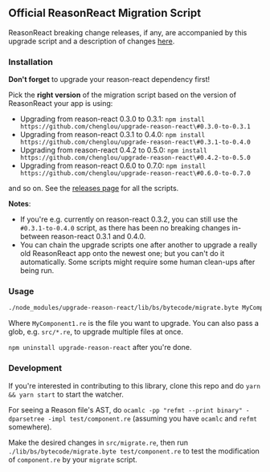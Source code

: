 ## Official ReasonReact Migration Script

ReasonReact breaking change releases, if any, are accompanied by this upgrade script and a description of changes [here](https://github.com/reasonml/reason-react/blob/master/HISTORY.md).

### Installation

**Don't forget** to upgrade your reason-react dependency first!

Pick the **right version** of the migration script based on the version of ReasonReact your app is using:

- Upgrading from reason-react 0.3.0 to 0.3.1: `npm install https://github.com/chenglou/upgrade-reason-react\#0.3.0-to-0.3.1`
- Upgrading from reason-react 0.3.1 to 0.4.0: `npm install https://github.com/chenglou/upgrade-reason-react\#0.3.1-to-0.4.0`
- Upgrading from reason-react 0.4.2 to 0.5.0: `npm install https://github.com/chenglou/upgrade-reason-react\#0.4.2-to-0.5.0`
- Upgrading from reason-react 0.6.0 to 0.7.0: `npm install https://github.com/chenglou/upgrade-reason-react\#0.6.0-to-0.7.0`

and so on. See the [releases page](https://github.com/chenglou/upgrade-reason-react/releases) for all the scripts.

**Notes**:

- If you're e.g. currently on reason-react 0.3.2, you can still use the `#0.3.1-to-0.4.0` script, as there has been no breaking changes in-between reason-react 0.3.1 and 0.4.0.
- You can chain the upgrade scripts one after another to upgrade a really old ReasonReact app onto the newest one; but you can't do it automatically. Some scripts might require some human clean-ups after being run.

### Usage

```sh
./node_modules/upgrade-reason-react/lib/bs/bytecode/migrate.byte MyComponent1.re
```

Where `MyComponent1.re` is the file you want to upgrade. You can also pass a glob, e.g. `src/*.re`, to upgrade multiple files at once.

`npm uninstall upgrade-reason-react` after you're done.

### Development

If you're interested in contributing to this library, clone this repo and do `yarn && yarn start` to start the watcher.

For seeing a Reason file's AST, do `ocamlc -pp "refmt --print binary" -dparsetree -impl test/component.re` (assuming you have `ocamlc` and `refmt` somewhere).

Make the desired changes in `src/migrate.re`, then run `./lib/bs/bytecode/migrate.byte test/component.re` to test the modification of `component.re` by your `migrate` script.
